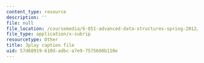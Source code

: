 ```yaml
---
content_type: resource
description: ''
file: null
file_location: /coursemedia/6-851-advanced-data-structures-spring-2012/57d68919610dadbca7e97575600b110e_FzS0n_Z8lrk.srt
file_type: application/x-subrip
resourcetype: Other
title: 3play caption file
uid: 57d68919-610d-adbc-a7e9-7575600b110e
---
```

